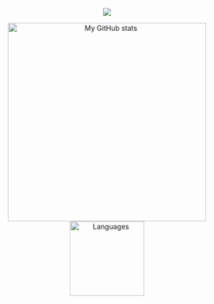 
<a href="https://github.com/piercemorris">
    <p align="center">
        <img src="https://github-profile-trophy.vercel.app/?username=piercemorris&column=7&theme=onedark"/>
    </p>
</a>
<a align="center" href="https://github.com/piercemorris">
  <p align="center">
    <img src="https://github-readme-stats.vercel.app/api?username=piercemorris&show_icons=true&count_private=true" alt="My GitHub stats" width="400"/>
    <img src="https://github-readme-stats.vercel.app/api/top-langs/?username=piercemorris&layout=compact&langs_count=10" alt="Languages" height="150">
  </p>
</a>
